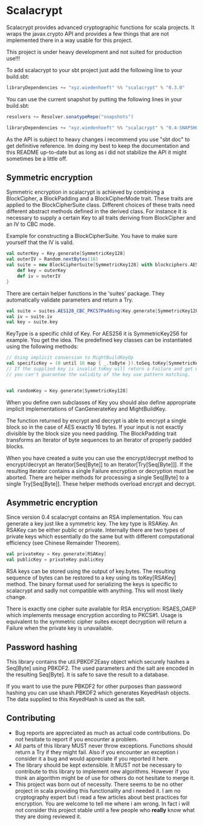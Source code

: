 Scalacrypt
==========

Scalacrypt provides advanced cryptographic functions for scala projects. It wraps the
javax.crypto API and provides a few things that are not implemented there in a way
usable for this project.

This project is under heavy development and not suited for production use!!!

To add scalacrypt to your sbt project just add the following line to your build.sbt:

```scala
libraryDependencies += "xyz.wiedenhoeft" %% "scalacrypt" % "0.3.0"
```

You can use the current snapshot by putting the following lines in your build.sbt:

```scala
resolvers += Resolver.sonatypeRepo("snapshots")

libraryDependencies += "xyz.wiedenhoeft" %% "scalacrypt" % "0.4-SNAPSHOT"
```

As the API is subject to heavy changes i recommend you use "sbt doc" to get definitive reference.
Im doing my best to keep the documentation and this README up-to-date but as long as i did not
stabilize the API it might sometimes be a little off.

Symmetric encryption
--------------------

Symmetric encryption in scalacrypt is achieved by combining a BlockCipher, a BlockPadding and a BlockCipherMode trait.
These traits are applied to the BlockCipherSuite class. Different choices of these traits need different abstract methods
defined in the derived class. For instance it is necessary to supply a certain Key to all traits deriving from
BlockCipher and an IV to CBC mode.

Example for constructing a BlockCipherSuite. You have to make sure yourself that the IV is valid.
```scala
val outerKey = Key.generate[SymmetricKey128]
val outerIV = Random.nextBytes(16)
val suite = new BlockCipherSuite[SymmetricKey128] with blockciphers.AES128 with modes.CBC with paddings.PKCS7Padding {
	def key = outerKey
	def iv = outerIV
}
```

There are certain helper functions in the 'suites' package. They automatically validate parameters and return a Try.

```scala
val suite = suites.AES128_CBC_PKCS7Padding(Key.generate[SymmetricKey128], None).get
val iv = suite.iv
val key = suite.key
```

KeyType is a specific child of Key. For AES256 it is SymmetricKey256 for example.
You get the idea. The predefined key classes can be instantiated using the following
methods:

```scala
// Using implicit conversion to MightBuildKeyOp
val specificKey = (0 until 16 map { _.toByte }).toSeq.toKey[SymmetricKey128].get
// If the supplied key is invalid toKey will return a Failure and get will throw. When
// you can't guarantee the validity of the key use pattern matching.


val randomKey = Key.generate[SymmetricKey128]
```

When you define own subclasses of Key you should also define appropriate implicit implementations of CanGenerateKey
and MightBuildKey.

The function returned by encrypt and decrypt is able to encrypt a single block so in the case of AES exactly 16 bytes. If your input is not
exactly divisible by the block size you need padding. The BlockPadding trait transforms an Iterator of byte sequences to an Iterator of
properly padded blocks.

When you have created a suite you can use the encrypt/decrypt method to encrypt/decrypt an Iterator[Seq[Byte]] to an Iterator[Try[Seq[Byte]]].
If the resulting iterator contains a single Failure encryption or decryption must be aborted. There are helper methods for processing a single
Seq[Byte] to a single Try[Seq[Byte]]. These helper methods overload encrypt and decrypt.

Asymmetric encryption
---------------------

Since version 0.4 scalacrypt contains an RSA implementation. You can generate a key just like a symmetric key.
The key type is RSAKey. An RSAKey can be either public or private. Internally there are two types of private keys
which essentially do the same but with different computational efficiency (see Chinese Remainder Theorem).

```scala
val privateKey = Key.generate[RSAKey]
val publicKey = privateKey.publicKey
```

RSA keys can be stored using the output of key.bytes. The resulting sequence of bytes can be restored to a key
using its toKey[RSAKey] method. The binary format used for serializing the keys is specific to scalacrypt and
sadly not compatible with anything. This will most likely change.

There is exactly one cipher suite available for RSA encryption: RSAES\_OAEP which implements message encryption
according to PKCS#1. Usage is equivalent to the symmetric cipher suites except decryption will return a Failure
when the private key is unavailable.

Password hashing
----------------

This library contains the util.PBKDF2Easy object which securely hashes a Seq[Byte] using PBKDF2. The used parameters and the salt are encoded
in the resulting Seq[Byte]. It is safe to save the result to a database.

If you want to use the pure PBKDF2 for other purposes than password hashing you can use khash.PBKDF2 which generates KeyedHash objects.
The data supplied to this KeyedHash is used as the salt.

Contributing
------------

* Bug reports are appreciated as much as actual code contributions. Do not hesitate to report if you encounter a problem.
* All parts of this library MUST never throw exceptions. Functions should return a Try if they might fail. Also if you encounter an exception i consider it a bug and would appreciate if you reported it here.
* The library should be kept extensible. It MUST not be necessary to contribute to this library to implement new algorithms. However if you think an algorithm might be of use for others do not hesitate to merge it.
* This project was born out of necessity. There seems to be no other project in scala providing this functionality and i needed it. I am no cryptography expert but i read a few articles about best practices for encryption. You are welcome to tell me where i am wrong. In fact i will not consider this project stable until a few people who **really** know what they are doing reviewed it.
